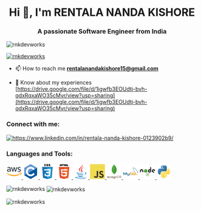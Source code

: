 <h1 align="center">Hi 👋, I'm RENTALA NANDA KISHORE</h1>
<h3 align="center">A passionate Software Engineer from India</h3>

<p align="left"> <img src="https://komarev.com/ghpvc/?username=rnkdevworks&label=Profile%20views&color=0e75b6&style=flat" alt="rnkdevworks" /> </p>

<p align="left"> <a href="https://github.com/ryo-ma/github-profile-trophy"><img src="https://github-profile-trophy.vercel.app/?username=rnkdevworks" alt="rnkdevworks" /></a> </p>

- 📫 How to reach me **rentalanandakishore15@gmail.com**

- 📄 Know about my experiences [https://drive.google.com/file/d/1igwfb3EOUdtj-bvh-qdxRqxaWO35cMvr/view?usp=sharing](https://drive.google.com/file/d/1igwfb3EOUdtj-bvh-qdxRqxaWO35cMvr/view?usp=sharing)

<h3 align="left">Connect with me:</h3>
<p align="left">
<a href="[https://linkedin.com/in/https://www.linkedin.com/in/rentala-nanda-kishore-0123902b9/](https://www.linkedin.com/in/rentalanandakishorernk/)" target="blank"><img align="center" src="https://raw.githubusercontent.com/rahuldkjain/github-profile-readme-generator/master/src/images/icons/Social/linked-in-alt.svg" alt="https://www.linkedin.com/in/rentala-nanda-kishore-0123902b9/" height="30" width="40" /></a>
</p>

<h3 align="left">Languages and Tools:</h3>
<p align="left"> <a href="https://aws.amazon.com" target="_blank" rel="noreferrer"> <img src="https://raw.githubusercontent.com/devicons/devicon/master/icons/amazonwebservices/amazonwebservices-original-wordmark.svg" alt="aws" width="40" height="40"/> </a> <a href="https://www.cprogramming.com/" target="_blank" rel="noreferrer"> <img src="https://raw.githubusercontent.com/devicons/devicon/master/icons/c/c-original.svg" alt="c" width="40" height="40"/> </a> <a href="https://www.w3schools.com/css/" target="_blank" rel="noreferrer"> <img src="https://raw.githubusercontent.com/devicons/devicon/master/icons/css3/css3-original-wordmark.svg" alt="css3" width="40" height="40"/> </a> <a href="https://www.w3.org/html/" target="_blank" rel="noreferrer"> <img src="https://raw.githubusercontent.com/devicons/devicon/master/icons/html5/html5-original-wordmark.svg" alt="html5" width="40" height="40"/> </a> <a href="https://www.java.com" target="_blank" rel="noreferrer"> <img src="https://raw.githubusercontent.com/devicons/devicon/master/icons/java/java-original.svg" alt="java" width="40" height="40"/> </a> <a href="https://developer.mozilla.org/en-US/docs/Web/JavaScript" target="_blank" rel="noreferrer"> <img src="https://raw.githubusercontent.com/devicons/devicon/master/icons/javascript/javascript-original.svg" alt="javascript" width="40" height="40"/> </a> <a href="https://www.mongodb.com/" target="_blank" rel="noreferrer"> <img src="https://raw.githubusercontent.com/devicons/devicon/master/icons/mongodb/mongodb-original-wordmark.svg" alt="mongodb" width="40" height="40"/> </a> <a href="https://www.mysql.com/" target="_blank" rel="noreferrer"> <img src="https://raw.githubusercontent.com/devicons/devicon/master/icons/mysql/mysql-original-wordmark.svg" alt="mysql" width="40" height="40"/> </a> <a href="https://nodejs.org" target="_blank" rel="noreferrer"> <img src="https://raw.githubusercontent.com/devicons/devicon/master/icons/nodejs/nodejs-original-wordmark.svg" alt="nodejs" width="40" height="40"/> </a> <a href="https://www.python.org" target="_blank" rel="noreferrer"> <img src="https://raw.githubusercontent.com/devicons/devicon/master/icons/python/python-original.svg" alt="python" width="40" height="40"/> </a> </p>

<p><img align="left" src="https://github-readme-stats.vercel.app/api/top-langs?username=rnkdevworks&show_icons=true&locale=en&layout=compact" alt="rnkdevworks" /></p>

<p>&nbsp;<img align="center" src="https://github-readme-stats.vercel.app/api?username=rnkdevworks&show_icons=true&locale=en" alt="rnkdevworks" /></p>

<p><img align="center" src="https://github-readme-streak-stats.herokuapp.com/?user=rnkdevworks&" alt="rnkdevworks" /></p>

